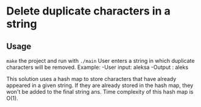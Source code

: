 # Delete duplicate characters in a string

## Usage
```make``` the project and run with ```./main```
User enters a string in which duplicate characters
will be removed. Example:
                          -User input: aleksa
                          -Output :    aleks

This solution uses a hash map to store characters
that have already appeared in a given string.
If they are already stored in the hash map,
they won't be added to the final string ans.
Time complexity of this hash map is O(1).
